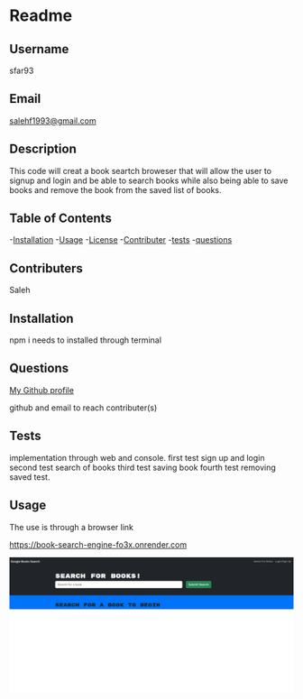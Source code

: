# Readme


## Username

sfar93

## Email

salehf1993@gmail.com

## Description
This code will creat a book seartch broweser that will allow the user to signup and login and be able to search books while also being able to save books and remove the book from the saved list of books. 

## Table of Contents

  -[Installation](#installation)
  -[Usage](#usage)
  -[License](#license)
  -[Contributer](#contributer)
  -[tests](#tests)
  -[questions](#questions)

## Contributers

Saleh

## Installation

npm i needs to installed through terminal

## Questions

[My Github profile](http://github.com/sfar93)


github and email to reach contributer(s)

## Tests

implementation through web and console.
first test sign up and login
second test search of books
third test saving book
fourth test removing saved test.

## Usage

The use is through a browser link 

https://book-search-engine-fo3x.onrender.com

![alt text](<images/booksearch screen shot.png>)